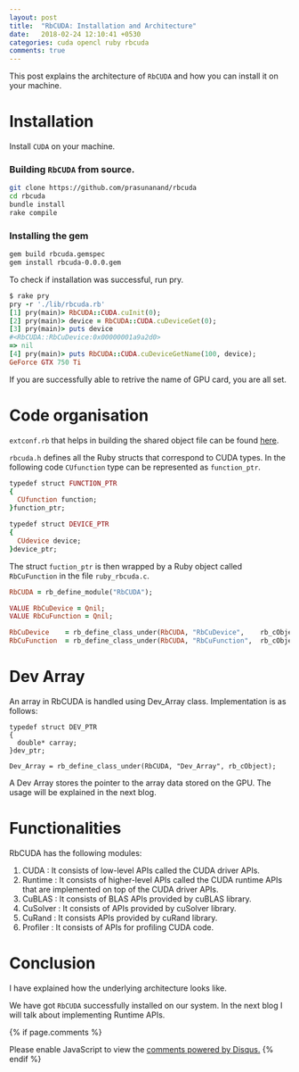 ```yaml
---
layout: post
title:  "RbCUDA: Installation and Architecture"
date:   2018-02-24 12:10:41 +0530
categories: cuda opencl ruby rbcuda
comments: true
---
```


This post explains the architecture of `RbCUDA` and how you can install it on your machine.

# Installation

Install `CUDA` on your machine.

### Building `RbCUDA` from source.

```sh
git clone https://github.com/prasunanand/rbcuda
cd rbcuda
bundle install
rake compile
```

### Installing the gem

```sh
gem build rbcuda.gemspec
gem install rbcuda-0.0.0.gem
```

To check if installation was successful, run pry.

```ruby
$ rake pry
pry -r './lib/rbcuda.rb'
[1] pry(main)> RbCUDA::CUDA.cuInit(0);
[2] pry(main)> device = RbCUDA::CUDA.cuDeviceGet(0);
[3] pry(main)> puts device
#<RbCUDA::RbCuDevice:0x00000001a9a2d0>
=> nil
[4] pry(main)> puts RbCUDA::CUDA.cuDeviceGetName(100, device);
GeForce GTX 750 Ti
```
If you are successfully able to retrive the name of GPU card, you are all set.


# Code organisation

`extconf.rb` that helps in building the shared object file can be found [here](https://github.com/prasunanand/rbcuda/blob/master/ext/rbcuda/extconf.rb).


`rbcuda.h` defines all the Ruby structs that correspond to CUDA types. In the following code `CUfunction` type can be represented as `function_ptr`.


```ruby
typedef struct FUNCTION_PTR
{
  CUfunction function;
}function_ptr;

typedef struct DEVICE_PTR
{
  CUdevice device;
}device_ptr;

```
The struct `fuction_ptr` is then wrapped by a Ruby object called `RbCuFunction` in the file `ruby_rbcuda.c`.

```ruby
RbCUDA = rb_define_module("RbCUDA");

VALUE RbCuDevice = Qnil;
VALUE RbCuFunction = Qnil;

RbCuDevice    = rb_define_class_under(RbCUDA, "RbCuDevice",    rb_cObject);
RbCuFunction  = rb_define_class_under(RbCUDA, "RbCuFunction",  rb_cObject);

```

# Dev Array

An array in RbCUDA is handled using Dev_Array class. Implementation is as follows:

```
typedef struct DEV_PTR
{
  double* carray;
}dev_ptr;

Dev_Array = rb_define_class_under(RbCUDA, "Dev_Array", rb_cObject);

```
A Dev Array stores the pointer to the array data stored on the GPU. The usage will be explained in the next blog.

# Functionalities

RbCUDA has the following modules:
1. CUDA : It consists of low-level APIs called the CUDA driver APIs.
2. Runtime : It consists of higher-level APIs called the CUDA runtime APIs that are implemented on top of the CUDA driver APIs.
3. CuBLAS : It consists of BLAS APIs provided by cuBLAS library.
4. CuSolver : It consists of APIs provided by cuSolver library.
5. CuRand : It consists APIs provided by cuRand library.
6. Profiler : It consists of APIs for profiling CUDA code.

# Conclusion

I have explained how the underlying architecture looks like.

We have got `RbCUDA` successfully installed on our system. In the next blog I will talk about implementing Runtime APIs.



{% if page.comments %}
<div id="disqus_thread"></div>
<script>
/**
* RECOMMENDED CONFIGURATION VARIABLES: EDIT AND UNCOMMENT THE SECTION BELOW TO INSERT DYNAMIC VALUES FROM YOUR PLATFORM OR CMS.
* LEARN WHY DEFINING THESE VARIABLES IS IMPORTANT: https://disqus.com/admin/universalcode/#configuration-variables
*/
/*
var disqus_config = function () {
this.page.url = PAGE_URL; // Replace PAGE_URL with your page's canonical URL variable
this.page.identifier = PAGE_IDENTIFIER; // Replace PAGE_IDENTIFIER with your page's unique identifier variable
};
*/
(function() { // DON'T EDIT BELOW THIS LINE
var d = document, s = d.createElement('script');

s.src = '//prasunanandblog.disqus.com/embed.js';

s.setAttribute('data-timestamp', +new Date());
(d.head || d.body).appendChild(s);
})();
</script>
<noscript>Please enable JavaScript to view the <a href="https://disqus.com/?ref_noscript" rel="nofollow">comments powered by Disqus.</a></noscript>
{% endif %}
